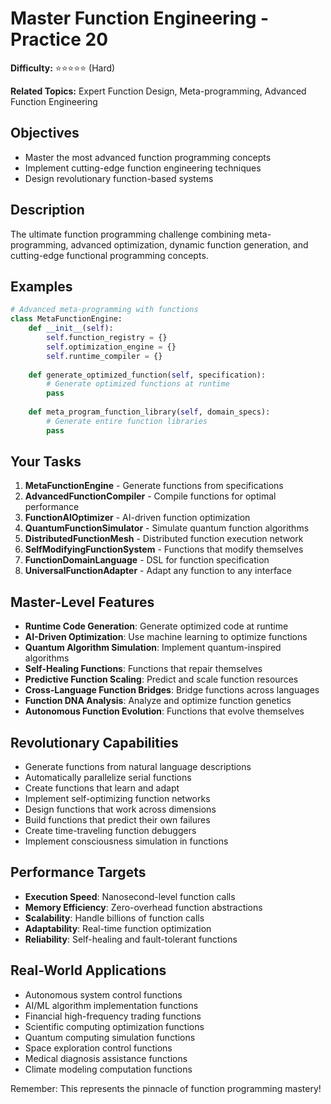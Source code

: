 # Master Function Engineering - Practice 20

**Difficulty:** ⭐⭐⭐⭐⭐ (Hard)

**Related Topics:** Expert Function Design, Meta-programming, Advanced Function Engineering

## Objectives

- Master the most advanced function programming concepts
- Implement cutting-edge function engineering techniques
- Design revolutionary function-based systems

## Description

The ultimate function programming challenge combining meta-programming, advanced optimization, dynamic function generation, and cutting-edge functional programming concepts.

## Examples

```python
# Advanced meta-programming with functions
class MetaFunctionEngine:
    def __init__(self):
        self.function_registry = {}
        self.optimization_engine = {}
        self.runtime_compiler = {}
    
    def generate_optimized_function(self, specification):
        # Generate optimized functions at runtime
        pass
    
    def meta_program_function_library(self, domain_specs):
        # Generate entire function libraries
        pass
```

## Your Tasks

1. **MetaFunctionEngine** - Generate functions from specifications
2. **AdvancedFunctionCompiler** - Compile functions for optimal performance
3. **FunctionAIOptimizer** - AI-driven function optimization
4. **QuantumFunctionSimulator** - Simulate quantum function algorithms
5. **DistributedFunctionMesh** - Distributed function execution network
6. **SelfModifyingFunctionSystem** - Functions that modify themselves
7. **FunctionDomainLanguage** - DSL for function specification
8. **UniversalFunctionAdapter** - Adapt any function to any interface

## Master-Level Features

- **Runtime Code Generation**: Generate optimized code at runtime
- **AI-Driven Optimization**: Use machine learning to optimize functions
- **Quantum Algorithm Simulation**: Implement quantum-inspired algorithms
- **Self-Healing Functions**: Functions that repair themselves
- **Predictive Function Scaling**: Predict and scale function resources
- **Cross-Language Function Bridges**: Bridge functions across languages
- **Function DNA Analysis**: Analyze and optimize function genetics
- **Autonomous Function Evolution**: Functions that evolve themselves

## Revolutionary Capabilities

- Generate functions from natural language descriptions
- Automatically parallelize serial functions
- Create functions that learn and adapt
- Implement self-optimizing function networks
- Design functions that work across dimensions
- Build functions that predict their own failures
- Create time-traveling function debuggers
- Implement consciousness simulation in functions

## Performance Targets

- **Execution Speed**: Nanosecond-level function calls
- **Memory Efficiency**: Zero-overhead function abstractions
- **Scalability**: Handle billions of function calls
- **Adaptability**: Real-time function optimization
- **Reliability**: Self-healing and fault-tolerant functions

## Real-World Applications

- Autonomous system control functions
- AI/ML algorithm implementation functions
- Financial high-frequency trading functions
- Scientific computing optimization functions
- Quantum computing simulation functions
- Space exploration control functions
- Medical diagnosis assistance functions
- Climate modeling computation functions

Remember: This represents the pinnacle of function programming mastery!